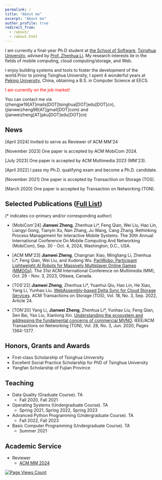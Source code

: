 ```yaml
---
permalink: /
title: "About me"
excerpt: "About me"
author_profile: true
redirect_from: 
  - /about/
  - /about.html
---
```


I am currently a final-year Ph.D student at [the School of Software](https://www.thss.tsinghua.edu.cn/), [Tsinghua University](http://info.tsinghua.edu.cn/index.jsp), advised by [Prof. Zhenhua Li](http://www.greenorbs.org/people/lzh/).
My research interests lie in the fields of mobile computing, cloud computing/storage, and Web.
<!-- I am currently devoted to fostering Web application performance by leveraging the newly proposed WebAssembly.
I also find interest in crypto computing, such as smart contract and cryptocurrency mining. -->
I enjoy building systems and tools to foster the development of the world.Prior to joining Tsinghua University, I spent 4 wonderful years at [Peking University](https://www.pku.edu.cn/), China, obtaining a B.S. in Computer Science at EECS.

<font color='red'>I am currently on the job market!</font>

You can contact me via (zhengjw19[AT]mails[DOT]tsinghua[DOT]edu[DOT]cn), (jianweizheng96[AT]gmail[DOT]com) and (jianweizheng[AT]pku[DOT]edu[DOT]cn)


## News
[April 2024] Invited to serve as Reviewer of ACM MM'24

[November 2023] One paper is accepted by ACM MobiCom 2024.

[July 2023] One paper is accepted by ACM Multimedia 2023 (MM'23). 

[April 2022] I pass my Ph.D. qualifying exam and become a Ph.D. candidate.

[November 2021] One paper is accepted by Transactiion on Storage (TOS).

[March 2020] One paper is accepted by Transaction on Networking (TON).
    
## Selected Publications ([Full List](/publications/))

(* indicates co-primary and/or corresponding author)
- [MobiCom'24] **Jianwei Zheng**, Zhenhua Li*, Feng Qian, Wei Liu, Hao Lin, Liangyi Gong, Tianyin Xu, Nan Zhang, Ju Wang, Cang Zhang. Rethinking Process Management for Interactive Mobile Systems. The 30th Annual International Conference On Mobile Computing And Networking (MobiCom), Sep. 30 - Oct. 4, 2024, Washington, D.C., USA.
<!-- 
  [![MobiCom2024](https://img.shields.io/badge/MobiCom-2024-brightgreen.svg)](https://sigmobile.org/mobicom/2024/) -->

- [ACM MM'23] **Jianwei Zheng**, Changnan Xiao, Mingliang Li, Zhenhua Li*, Feng Qian, Wei Liu, and Xudong Wu. [ParliRobo: Participant Lightweight AI Robots for Massively Multiplayer Online Games (MMOGs)]({{site.baseurl}}/static/files/MM23_ParliRobo.pdf). The 31st ACM International Conference on Multimedia (MM), Oct. 29 - Nov. 3, 2023, Ottawa, Canada.
<!--   
  [![MM2023](https://img.shields.io/badge/MM-2023-brightgreen.svg)](https://www.acmmm2023.org/) -->
  
- [TOS'22] **Jianwei Zheng**, Zhenhua Li*, Yuanhui Qiu, Hao Lin, He Xiao, Yang Li, Yunhao Liu. [WebAssembly-based Delta Sync for Cloud Storage Services]({{site.baseurl}}/static/files/WASM_based_delta_sync.pdf). ACM Transactions on Storage (TOS), Vol. 18, No. 3, Sep. 2022, Article 24.
<!--   
  [![TOS2022](https://img.shields.io/badge/TOS-2022-brightgreen.svg)](https://dl.acm.org/journal/tos) -->

- [TON'20] Yang Li, **Jianwei Zheng**, Zhenhua Li*, Yunhao Liu, Feng Qian, Sen Bai, Yao Liu, Xianlong Xin. [Understanding the ecosystem and addressing the fundamental concerns of commercial MVNO]({{site.baseurl}}/static/files/TON20_Xiaomi_MVNO.pdf). IEEE/ACM Transactions on Networking (TON), Vol. 28, No. 3, Jun. 2020, Pages 1364-1377.
<!-- 
  [![TON2020](https://img.shields.io/badge/TON-2020-brightgreen.svg)](https://dl.acm.org/journal/ton) -->

## Honors, Grants and Awards

+ First-class Scholarship of Tsinghua University
+ Excellent Social Practice Scholarship for PhD of Tsinghua University
+ Yangfan Scholarship of Fujian Province

## Teaching

* Data Quality (Graduate Course). TA
    * Fall 2020, Fall 2021
* Operating Systems (Undergraduate Course). TA
    * Spring 2021, Spring 2022, Spring 2023
* Advanced Python Programming (Undergraduate Course). TA
    * Fall 2022, Fall 2023 
* Basic Computer Programming (Undergraduate Course). TA
    * Summer 2021

## Academic Service
* Reviewer
    * [ACM MM 2024](https://2024.acmmm.org/)

<!-- ## Others

{% for post in site.posts %}
+ [{{ post.title }}]({{ site.baseurl }}{{ post.url }}) {{ post.date | date_to_string }}
{% endfor %} -->

<script async defer src="https://buttons.github.io/buttons.js"></script>

[![Page Views Count](https://badges.toozhao.com/badges/01F30E9P572HTSKH6CC7PA90YG/green.svg)](https://badges.toozhao.com/stats/01F30E9P572HTSKH6CC7PA90YG "Get your own page views count badge on badges.toozhao.com")
